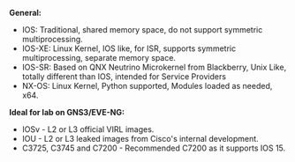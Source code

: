 **General:**
* IOS: Traditional, shared memory space, do not support symmetric multiprocessing.
* IOS-XE: Linux Kernel, IOS like, for ISR, supports symmetric multiprocessing, separate memory space.
* IOS-SR: Based on QNX Neutrino Microkernel from Blackberry, Unix Like, totally different than IOS, intended for Service Providers
* NX-OS: Linux Kernel, Python supported, Modules loaded as needed, x64.

**Ideal for lab on GNS3/EVE-NG:**
* IOSv - L2 or L3 official VIRL images.
* IOU - L2 or L3 leaked images from Cisco's internal development.
* C3725, C3745 and C7200 - Recommended C7200 as it supports IOS 15.
